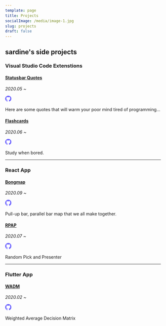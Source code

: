 ```yaml
---
template: page
title: Projects
socialImage: /media/image-1.jpg
slug: projects
draft: false
---
```

## sardine's side projects

### Visual Studio Code Extenstions

#### [Statusbar Quotes](https://marketplace.visualstudio.com/items?itemName=kim-sardine.statusbar-quotes)


*2020.05 ~*

[<img src="./github.svg" alt="drawing" width="20"/>](https://github.com/kim-sardine/statusbar-quotes)

Here are some quotes that will warm your poor mind tired of programming...


#### [Flashcards](https://marketplace.visualstudio.com/items?itemName=kim-sardine.flashcards)

*2020.06 ~*

[<img src="./github.svg" alt="drawing" width="20"/>](https://github.com/kim-sardine/flashcards)

Study when bored.

- - -

### React App

#### [Bongmap](http://bongmap.sidepun.ch/)

*2020.09 ~*

[<img src="./github.svg" alt="drawing" width="20"/>](https://github.com/kim-sardine/bong-map)

Pull-up bar, parallel bar map that we all make together.

#### [RPAP](http://rpap.sidepun.ch/)

*2020.07 ~*

[<img src="./github.svg" alt="drawing" width="20"/>](https://github.com/kim-sardine/random-pick-and-presenter)

Random Pick and Presenter

- - -

### Flutter App

#### [WADM](https://github.com/kim-sardine/wadm-flutter)

*2020.02 ~*

[<img src="./github.svg" alt="drawing" width="20"/>](https://github.com/kim-sardine/wadm-flutter)

Weighted Average Decision Matrix
